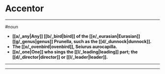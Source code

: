 # Accentor
---
#noun
- **[[a/_any|Any]] [[b/_bird|bird]] of the [[e/_eurasian|Eurasian]] [[g/_genus|genus]] Prunella, such as the [[d/_dunnock|dunnock]].**
- **The [[o/_ovenbird|ovenbird]], Seiurus aurocapilla.**
- **[[o/_one|One]] who sings the [[l/_leading|leading]] part; the [[d/_director|director]] or [[l/_leader|leader]].**
---
---
